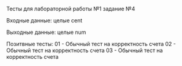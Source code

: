 Тесты для лабораторной работы №1 задание №4

Входные данные: целые cent

Выходные данные: целые num

Позитвные тесты:
01 - Обычный тест на корректность счета
02 - Обычный тест на корректность счета
03 - Обычный тест на корректность счета